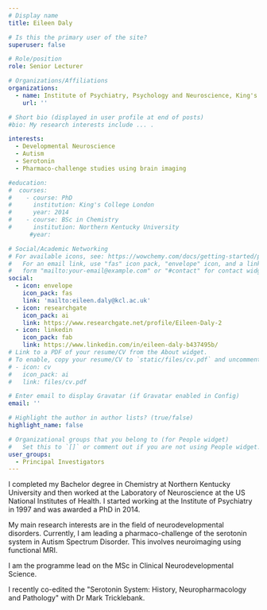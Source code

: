 ```yaml
---
# Display name
title: Eileen Daly

# Is this the primary user of the site?
superuser: false

# Role/position
role: Senior Lecturer

# Organizations/Affiliations
organizations:
  - name: Institute of Psychiatry, Psychology and Neuroscience, King's College London
    url: ''

# Short bio (displayed in user profile at end of posts)
#bio: My research interests include ... .

interests:
  - Developmental Neuroscience 
  - Autism
  - Serotonin
  - Pharmaco-challenge studies using brain imaging  

#education:
#  courses:
#    - course: PhD
#      institution: King's College London
#      year: 2014
#    - course: BSc in Chemistry
#      institution: Northern Kentucky University
      #year: 

# Social/Academic Networking
# For available icons, see: https://wowchemy.com/docs/getting-started/page-builder/#icons
#   For an email link, use "fas" icon pack, "envelope" icon, and a link in the
#   form "mailto:your-email@example.com" or "#contact" for contact widget.
social:
  - icon: envelope
    icon_pack: fas
    link: 'mailto:eileen.daly@kcl.ac.uk'
  - icon: researchgate
    icon_pack: ai
    link: https://www.researchgate.net/profile/Eileen-Daly-2
  - icon: linkedin
    icon_pack: fab
    link: https://www.linkedin.com/in/eileen-daly-b437495b/
# Link to a PDF of your resume/CV from the About widget.
# To enable, copy your resume/CV to `static/files/cv.pdf` and uncomment the lines below.
# - icon: cv
#   icon_pack: ai
#   link: files/cv.pdf

# Enter email to display Gravatar (if Gravatar enabled in Config)
email: ''

# Highlight the author in author lists? (true/false)
highlight_name: false

# Organizational groups that you belong to (for People widget)
#   Set this to `[]` or comment out if you are not using People widget.
user_groups:
  - Principal Investigators
---
```


I completed my Bachelor degree in Chemistry at Northern Kentucky University and then worked at the Laboratory of Neuroscience at the US National Institutes of Health. I started working at the Institute of Psychiatry in 1997 and was awarded a PhD in 2014. 

My main research interests are in the field of neurodevelopmental disorders. Currently, I am leading a pharmaco-challenge of the serotonin system in Autism Spectrum Disorder. This involves neuroimaging using functional MRI. 

I am the programme lead on the MSc in Clinical Neurodevelopmental Science. 

I recently co-edited the "Serotonin System: History, Neuropharmacology and Pathology" with Dr Mark Tricklebank.
